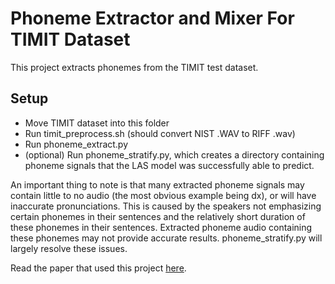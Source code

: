 # Phoneme Extractor and Mixer For TIMIT Dataset
This project extracts phonemes from the TIMIT test dataset.

## Setup
- Move TIMIT dataset into this folder
- Run timit_preprocess.sh (should convert NIST .WAV to RIFF .wav)
- Run phoneme_extract.py
- (optional) Run phoneme_stratify.py, which creates a directory containing phoneme signals that the LAS model was successfully able to predict. 

An important thing to note is that many extracted phoneme signals may contain little to no audio (the most obvious example being dx), or will have inaccurate pronunciations. This is caused by the speakers not emphasizing certain phonemes in their sentences and the relatively short duration of these phonemes in their sentences. Extracted phoneme audio containing these phonemes may not provide accurate results. phoneme_stratify.py will largely resolve these issues.

Read the paper that used this project [here](https://arxiv.org/abs/2108.01245).
